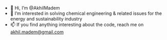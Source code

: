 - 👋 Hi, I’m @AkhilMadem
- 👀 I’m interested in solving chemical engineering & related issues for the energy and sustainability industry
- 📫 If you find anything interesting about the code, reach me on akhil.madem@gmail.com

<!---
AkhilMadem/AkhilMadem is a ✨ special ✨ repository because its `README.md` (this file) appears on your GitHub profile.
You can click the Preview link to take a look at your changes.
--->
